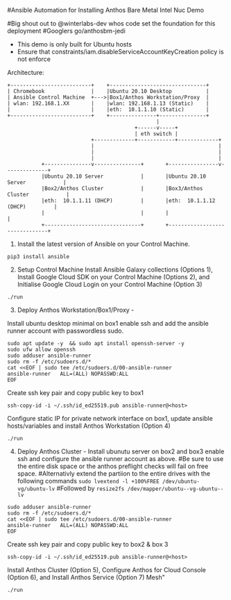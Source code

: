 #Ansible Automation for Installing Anthos Bare Metal Intel Nuc Demo 

#Big shout out to @winterlabs-dev whos code set the foundation for this deployment
#Googlers go/anthosbm-jedi

- This demo is only built for Ubuntu hosts
- Ensure that constraints/iam.disableServiceAccountKeyCreation policy is not enforce

Architecture:

```ditaa {cmd=true args=["-E"]}
+--------------------------+    +-------------------------------+
| Chromebook               |    |Ubuntu 20.10 Desktop           |
| Ansible Control Machine  +--->|Box1/Anthos Workstation/Proxy  |
| wlan: 192.168.1.XX       |    |wlan: 192.168.1.13 (Static)    |
|                          |    |eth:  10.1.1.10 (Static)       |
+--------------------------+    +---------------+---------------+
                                                |
                                         +------v-----+
                                         | eth switch |
                           +-------------+------------+-------------+
                           |                                        |
                           |                                        |
                           |                                        |
           +---------------v---------------+       +----------------v--------------+
           |Ubuntu 20.10 Server            |       |Ubuntu 20.10 Server            |
           |Box2/Anthos Cluster            |       |Box3/Anthos Cluster            |
           |eth:  10.1.1.11 (DHCP)         |       |eth:  10.1.1.12 (DHCP)         |
           |                               |       |                               |
           +-------------------------------+       +-------------------------------+
  ```

1. Install the latest version of Ansible on your Control Machine.
```
pip3 install ansible
```
2. Setup Control Machine
Install Ansible Galaxy collections (Options 1),
Install Google Cloud SDK on your Control Machine (Options 2), and
Initialise Google Cloud Login on your Control Machine (Option 3)
```
./run 
```
3. Deploy Anthos Workstation/Box1/Proxy - 
 
Install ubuntu desktop minimal on box1 enable ssh and add the ansible runner account with passwordless sudo. 
```
sudo apt update -y  && sudo apt install openssh-server -y
sudo ufw allow openssh
sudo adduser ansible-runner
sudo rm -f /etc/sudoers.d/*
cat <<EOF | sudo tee /etc/sudoers.d/00-ansible-runner
ansible-runner   ALL=(ALL) NOPASSWD:ALL
EOF
```
Create ssh key pair and copy public key to box1
```
ssh-copy-id -i ~/.ssh/id_ed25519.pub ansible-runner@<host>
```
Configure static IP for private network interface on box1,
update ansible hosts/variables and
install Anthos Workstation (Option 4) 
```
./run 
```
4. Deploy Anthos Cluster - 
Install ubunutu server on box2 and box3 enable ssh and configure the ansible runner account as above.
#Be sure to use the entire disk space or the anthos preflight checks will fail on free space.
#Alternativly extend the partiion to the entire drives with the following commands `sudo lvextend -l +100%FREE /dev/ubuntu-vg/ubuntu-lv`
#Followed by `resize2fs /dev/mapper/ubuntu--vg-ubuntu--lv`
```
sudo adduser ansible-runner
sudo rm -f /etc/sudoers.d/*
cat <<EOF | sudo tee /etc/sudoers.d/00-ansible-runner
ansible-runner   ALL=(ALL) NOPASSWD:ALL
EOF
```
Create ssh key pair and copy public key to box2 & box 3
```
ssh-copy-id -i ~/.ssh/id_ed25519.pub ansible-runner@<host>
```
Install Anthos Cluster (Option 5), Configure Anthos for Cloud Console (Option 6), and Install Anthos Service (Option 7) Mesh" 
```
./run 
```

